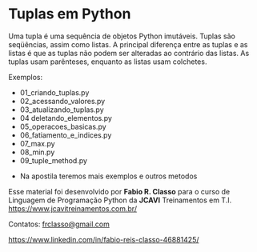 Tuplas em Python
=====================

Uma tupla é uma sequência de objetos Python imutáveis. Tuplas são seqüências, assim como listas.
A principal diferença entre as tuplas e as listas é que as tuplas não podem ser alteradas
ao contrário das listas. As tuplas usam parênteses, enquanto as listas usam colchetes.

Exemplos:
- 01_criando_tuplas.py
- 02_acessando_valores.py
- 03_atualizando_tuplas.py
- 04 deletando_elementos.py
- 05_operacoes_basicas.py
- 06_fatiamento_e_indices.py
- 07_max.py
- 08_min.py
- 09_tuple_method.py

* Na apostila teremos mais exemplos e outros metodos

Esse material foi desenvolvido por **Fabio R. Classo** para o curso de Linguagem de
Programação Python da **JCAVI** Treinamentos em T.I.
https://www.jcavitreinamentos.com.br/

Contatos: frclasso@gmail.com

https://www.linkedin.com/in/fabio-reis-classo-46881425/